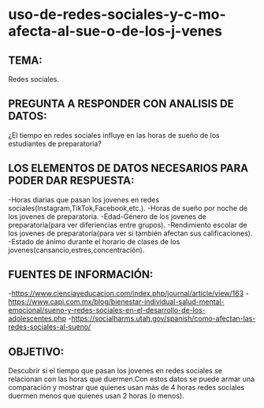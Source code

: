# uso-de-redes-sociales-y-c-mo-afecta-al-sue-o-de-los-j-venes
## TEMA: 

Redes sociales.

## PREGUNTA A RESPONDER CON ANALISIS DE DATOS:
¿El tiempo en redes sociales influye en las horas de sueño de los estudiantes de preparatoria?

## LOS ELEMENTOS DE DATOS NECESARIOS PARA PODER DAR RESPUESTA:
 -Horas diarias que pasan los jovenes en redes sociales(Instagram,TikTok,Facebook,etc.).
 -Horas de sueño por noche de los jovenes de preparatoria.
 -Edad-Género de los jovenes de preparatoria(para ver diferiencias entre grupos).
 -Rendimiento escolar de los jovenes de preparatoria(para ver si también afectan sus calificaciones).
 -Estado de ánimo durante el horario de clases de los jovenes(cansancio,estres,concentración).

## FUENTES DE INFORMACIÓN:
 -https://www.cienciayeducacion.com/index.php/journal/article/view/163
 -https://www.capi.com.mx/blog/bienestar-individual-salud-mental-emocional/sueno-y-redes-sociales-en-el-desarrollo-de-los-adolescentes.php
 -https://socialharms.utah.gov/spanish/como-afectan-las-redes-sociales-al-sueno/
 
 
 
## OBJETIVO:

Descubrir si el tiempo que pasan los jovenes en redes sociales se relacionan
con las horas que duermen.Con estos datos se puede armar una comparación y mostrar que quienes usan más de 4 horas
redes sociales duermen menos que quienes usan 2 horas (o menos).
